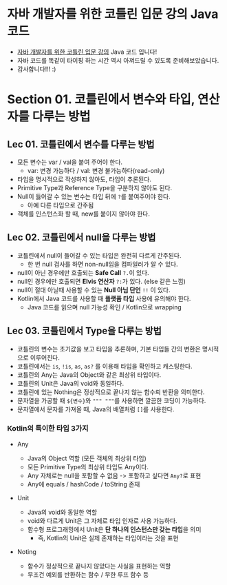 # 자바 개발자를 위한 코틀린 입문 강의 Java 코드

- [자바 개발자를 위한 코틀린 입문 강의](https://inf.run/A9p7) Java 코드 입니다!
- 자바 코드를 똑같이 타이핑 하는 시간 역시 아껴드릴 수 있도록 준비해보았습니다.
- 감사합니다!!! :)

# Section 01. 코틀린에서 변수와 타입, 연산자를 다루는 방법

## Lec 01. 코틀린에서 변수를 다루는 방법
- 모든 변수는 var / val을 붙여 주어야 한다.
  - var: 변경 가능하다 / val: 변경 불가능하다(read-only)
- 타입을 명시적으로 작성하지 않아도, 타입이 추론된다.
- Primitive Type과 Reference Type을 구분하지 않아도 된다.
- Null이 듫어갈 수 있는 변수는 타입 뒤에 `?`를 붙여주어야 한다.
  - 아예 다른 타입으로 간주됨
- 객체를 인스턴스화 할 때, new를 붙이지 않아야 한다.

## Lec 02. 코틀린에서 null을 다루는 방법
- 코틀린에서 null이 들어갈 수 있는 타입은 완전히 다르게 간주된다.
  - 한 번 null 검사를 하면 non-null임을 컴파일러가 알 수 있다.
- null이 아닌 경우에만 호출되는 **Safe Call** `?.`이 있다.
- null인 경우에만 호출되면 **Elvis 연산자** `?:`가 있다. (else 같은 느낌)
- null이 절대 아닐때 사용할 수 있는 **Null 아님 단언** `!!` 이 있다.
- Kotlin에서 Java 코드를 사용할 때 **플랫폼 타입** 사용에 유의해야 한다.
  - Java 코드를 읽으며 null 가능성 확인 / Kotlin으로 wrapping

## Lec 03. 코틀린에서 Type을 다루는 방법
- 코틀린의 변수는 초기값을 보고 타입을 추론하며, 기본 타입들 간의 변환은 명시적으로 이루어진다.
- 코틀린에서는 `is`, `!is`, `as`, `as?` 를 이용해 타입을 확인하고 캐스팅한다.
- 코틀린의 Any는 Java의 Object와 같은 최상위 타입이다.
- 코틀린의 Unit은 Java의 void와 동일하다.
- 코틀린에 있는 Nothing은 정상적으로 끝나지 않는 함수릐 반환을 의미한다.
- 문자열을 가공할 때 `${변수}`와 `""" """`를 사용하면 깔끔한 코딩이 가능하다.
- 문자열에서 문자를 가져올 때, Java의 배열처럼 `[]`를 사용한다.

### Kotlin의 특이한 타입 3가지

- Any
  - Java의 Object 역할 (모든 객체의 최상위 타입)
  - 모든 Primitive Type의 최상위 타입도 Any이다.
  - Any 자체로는 null을 포함할 수 없음 -> 포함하고 싶다면 `Any?`로 표현
  - Any에 equals / hashCode / toString 존재

- Unit
  - Java의 void와 동일한 역할
  - void와 다르게 Unit은 그 자체로 타입 인자로 사용 가능하다.
  - 함수형 프로그래밍에서 Unit은 **단 하나의 인스턴스만 갖는 타입**을 의미
    - 즉, Kotlin의 Unit은 실제 존재하는 타입이라는 것을 표현

- Noting
  - 함수가 정상적으로 끝나지 않았다는 사실을 표현하는 역할
  - 무조건 예외를 반환하는 함수 / 무한 루프 함수 등
